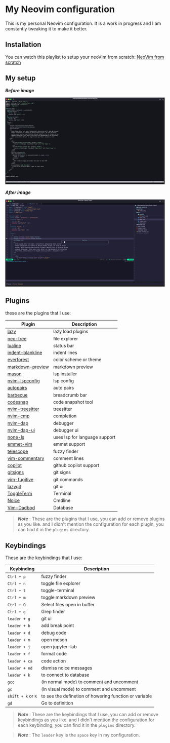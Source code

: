 # My Neovim configuration

This is my personal Neovim configuration. It is a work in progress and I am constantly tweaking it to make it better.

## Installation

You can watch this playlist to setup your neoVim from scratch: [NeoVim from scratch](https://youtube.com/playlist?list=PLsz00TDipIffreIaUNk64KxTIkQaGguqn&si=qoPudYLfMp9C-hDq)

## My setup

_**Before image**_

![Before](./images/before.png)

_**After image**_

![After](./images/after.png)

## Plugins

these are the plugins that I use:

| Plugin                                                                     | Description                   |
| -------------------------------------------------------------------------- | ----------------------------- |
| [lazy](https://www.lazyvim.org/installation)                               | lazy load plugins             |
| [neo-tree](https://github.com/nvim-neo-tree/neo-tree.nvim)                 | file explorer                 |
| [lualine](https://github.com/nvim-lualine/lualine.nvim)                    | status bar                    |
| [indent-blankline](https://github.com/lukas-reineke/indent-blankline.nvim) | indent lines                  |
| [everforest](https://github.com/sainnhe/everforest)                        | color scheme or theme         |
| [markdown-preview](https://github.com/iamcco/markdown-preview.nvim)        | markdown preview              |
| [mason](https://github.com/williamboman/mason-lspconfig.nvim)              | lsp installer                 |
| [nvim-lspconfig](https://github.com/neovim/nvim-lspconfig)                 | lsp config                    |
| [autopairs](https://github.com/windwp/nvim-autopairs)                      | auto pairs                    |
| [barbecue](https://github.com/utilyre/barbecue.nvim)                       | breadcrumb bar                |
| [codesnap](https://github.com/mistricky/codesnap.nvim)                     | code snapshot tool            |
| [nvim-treesitter](https://github.com/nvim-treesitter/nvim-treesitter)      | treesitter                    |
| [nvim-cmp](https://github.com/hrsh7th/nvim-cmp?tab=readme-ov-file)         | completion                    |
| [nvim-dap](https://github.com/mfussenegger/nvim-dap)                       | debugger                      |
| [nvim-dap-ui](https://github.com/rcarriga/nvim-dap-ui)                     | debugger ui                   |
| [none-ls](https://github.com/nvimtools/none-ls.nvim)                       | uses lsp for language support |
| [emmet-vim](https://github.com/mattn/emmet-vim)                            | emmet support                 |
| [telescope](https://github.com/nvim-telescope/telescope.nvim)              | fuzzy finder                  |
| [vim-commentary](https://github.com/tpope/vim-commentary)                  | comment lines                 |
| [copilot](https://github.com/github/copilot.vim)                           | github copilot support        |
| [gitsigns](https://github.com/lewis6991/gitsigns.nvim)                     | git signs                     |
| [vim-fugitive](https://github.com/tpope/vim-fugitive)                      | git commands                  |
| [lazygit](https://github.com/kdheepak/lazygit.nvim)                        | git ui                        |
| [ToggleTerm](https://github.com/akinsho/toggleterm.nvim)                   | Terminal                      |
| [Noice](https://github.com/folke/noice.nvim)                               | Cmdline                       |
| [Vim-Dadbod](https://github.com/tpope/vim-dadbod)                          | Database                      |

> _**Note**_ : These are the plugins that I use, you can add or remove plugins as you like. and I didn't mention the configuration for each plugin, you can find it in the `plugins` directory.

## Keybindings

These are the keybindings that I use:

| Keybinding         | Description                                            |
| ------------------ | ------------------------------------------------------ |
| `Ctrl + p`         | fuzzy finder                                           |
| `Ctrl + n`         | toggle file explorer                                   |
| `Ctrl + t`         | toggle-terminal                                        |
| `Ctrl + m`         | toggle markdown preview                                |
| `Ctrl + O`         | Select files open in buffer                            |
| `Ctrl + g`         | Grep finder                                            |
| `leader + g`       | git ui                                                 |
| `leader + b`       | add break point                                        |
| `leader + d`       | debug code                                             |
| `leader + m`       | open meson                                             |
| `leader + j`       | open jupyter-lab                                       |
| `leader + f`       | format code                                            |
| `leader + ca`      | code action                                            |
| `leader + nd`      | dismiss noice messages                                 |
| `leader + k`       | to connect to database                                 |
| `gcc`              | (in normal mode) to comment and uncomment              |
| `gc`               | (in visual mode) to comment and uncomment              |
| `shift + k` or `K` | to see the definetion of howering function or variable |
| `gd`               | Go to definition                                       |

> _**Note**_ : These are the keybindings that I use, you can add or remove keybindings as you like. and I didn't mention the configuration for each keybinding, you can find it in the `plugins` directory.

> _**Note**_ : The `leader` key is the `space` key in my configuration.
